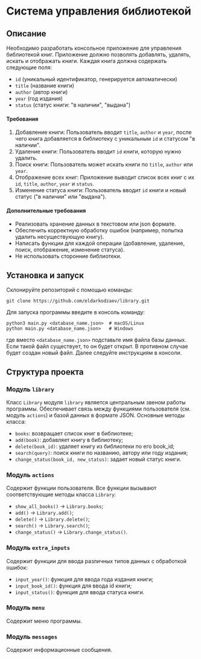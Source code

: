 # Система управления библиотекой

## Описание
Необходимо разработать консольное приложение для управления библиотекой книг. Приложение должно позволять добавлять, удалять, искать и отображать книги. Каждая книга должна содержать следующие поля:
 - `id` (уникальный идентификатор, генерируется автоматически)
 - `title` (название книги)
 - `author` (автор книги)
 - `year` (год издания)
 - `status` (статус книги: "в наличии", "выдана")
 
 #### Требования
 1. Добавление книги: Пользователь вводит `title`, `author` и `year`, после чего книга добавляется в библиотеку с уникальным `id` и статусом "в наличии".
 2. Удаление книги: Пользователь вводит `id` книги, которую нужно удалить.
 3. Поиск книги: Пользователь может искать книги по `title`, `author` или `year`.
 4. Отображение всех книг: Приложение выводит список всех книг с их `id`, `title`, `author`, `year` и `status`.
 5. Изменение статуса книги: Пользователь вводит `id` книги и новый статус ("в наличии" или "выдана").

#### Дополнительные требования
 - Реализовать хранение данных в текстовом или json формате.
 - Обеспечить корректную обработку ошибок (например, попытка удалить несуществующую книгу).
 - Написать функции для каждой операции (добавление, удаление, поиск, отображение, изменение статуса).
 - Не использовать сторонние библиотеки.

## Установка и запуск
Склонируйте репозиторий с помощью команды:
```
git clone https://github.com/eldarkodzaev/library.git
```

Для запуска программы введите в консоль команду:
```
python3 main.py <database_name.json>  # macOS/Linux
python main.py <database_name.json>   # Windows
```
где вместо `<database_name.json>` подставьте имя файла базы данных.
Если такой файл существует, то он будет открыт. В противном случае будет создан новый файл.
Далее следуйте инструкциям в консоли.

## Структура проекта
### Модуль `library`
Класс `Library` модуля `library` является центральным звеном работы программы. Обеспечивает связь между функциями пользователя (см. модуль `actions`) и базой данных в формате JSON.
Основные методы класса:
- `books`: возвращает список книг в библиотеке;
- `add(book)`: добавляет книгу в библиотеку;
- `delete(book_id)`: удаляет книгу из библиотеки по его book_id;
- `search(query)`: поиск книги по названию, автору или году издания;
- `change_status(book_id, new_status)`: задает новый статус книги.

### Модуль `actions`
Содержит функции пользователя. Все функции вызывают соответствующие методы класса `Library`:
- `show_all_books()` -> `Library.books`;
- `add()` -> `Library.add()`;
- `delete()` -> `Library.delete()`;
- `search()` -> `Library.search()`;
- `change_status()` -> `Library.change_status()`.

### Модуль `extra_inputs`
Содержит функции для ввода различных типов данных с обработкой ошибок:
- `input_year()`: функция для ввода года издания книги;
- `input_book_id()`: функция для ввода id книги;
- `input_status()`: функция для ввода статуса книги.

### Модуль `menu`
Содержит меню программы.

### Модуль `messages`
Содержит информационные сообщения.
